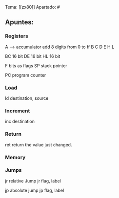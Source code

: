 Tema: [[zx80]]
Apartado: #

## Apuntes:

### Registers

A --> accumulator add 8 digits  from 0 to ff
B
C
D 
E 
H 
L 

BC 16 bit
DE 16 bit
HL 16 bit

F bits as flags
SP stack pointer

PC program counter

### Load

ld destination, source

### Increment

inc destination

### Return

ret 
return the value just changed.

### Memory 

### Jumps

jr relative Jump
jr flag, label

jp absolute jump
jp flag, label